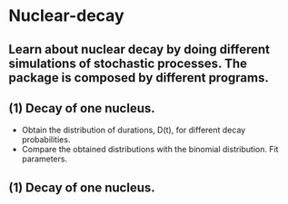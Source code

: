 # Nuclear-decay
## Learn about nuclear decay by doing different simulations of stochastic processes. The package is composed by different programs.

## (1) Decay of one nucleus.

- Obtain the distribution of durations, D(t), for different decay probabilities.
- Compare the obtained distributions with the binomial distribution. Fit parameters.

## (1) Decay of one nucleus.
